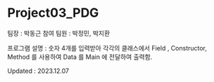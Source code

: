 # Project03_PDG

팀장 : 박동근 
참여 팀원 : 박정민, 박지환

프로그램 설명 : 숫자 4개를 입력받아 각각의 클래스에서 Field , Constructor, Method 를 사용하여 Data 를 Main 에 전달하여 출력함.

Updated : 2023.12.07
